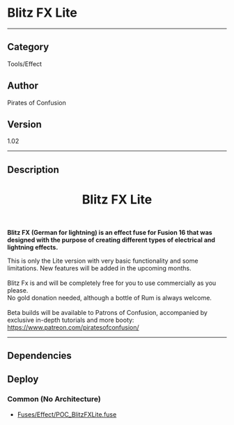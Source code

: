 # Blitz FX Lite
___

## Category
Tools/Effect

## Author
Pirates of Confusion

## Version
1.02

___

## Description
<h1><center>Blitz FX Lite</h1></center><br>
<p><b>Blitz FX (German for lightning) is an effect fuse for Fusion 16 that was designed with the purpose of creating different types of electrical and lightning effects.</b></p>
This is only the Lite version with very basic functionality and some limitations. New features will be added in the upcoming months.<br><br>
Blitz Fx is and will be completely free for you to use commercially as you please.<br>
No gold donation needed, although a bottle of Rum is always welcome.<br><br>
Beta builds will be available to Patrons of Confusion, accompanied by exclusive in-depth tutorials and more booty: 
<a href="https://www.patreon.com/piratesofconfusion/">https://www.patreon.com/piratesofconfusion/</a>

___

## Dependencies

## Deploy

### Common (No Architecture)

<ul>
<li><a href="https://gitlab.com/WeSuckLess/Reactor/-/blob/master/Atoms/com.PiratesOfConfusion.BlitzFXLite/Fuses/Effect/POC_BlitzFXLite.fuse?ref_type=heads">Fuses/Effect/POC_BlitzFXLite.fuse</a></li>
</ul>
